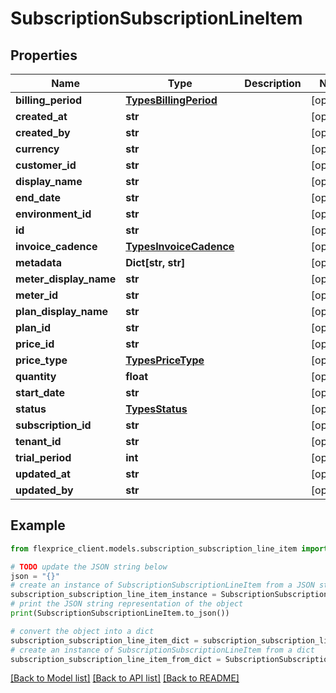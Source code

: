 # SubscriptionSubscriptionLineItem


## Properties

Name | Type | Description | Notes
------------ | ------------- | ------------- | -------------
**billing_period** | [**TypesBillingPeriod**](TypesBillingPeriod.md) |  | [optional] 
**created_at** | **str** |  | [optional] 
**created_by** | **str** |  | [optional] 
**currency** | **str** |  | [optional] 
**customer_id** | **str** |  | [optional] 
**display_name** | **str** |  | [optional] 
**end_date** | **str** |  | [optional] 
**environment_id** | **str** |  | [optional] 
**id** | **str** |  | [optional] 
**invoice_cadence** | [**TypesInvoiceCadence**](TypesInvoiceCadence.md) |  | [optional] 
**metadata** | **Dict[str, str]** |  | [optional] 
**meter_display_name** | **str** |  | [optional] 
**meter_id** | **str** |  | [optional] 
**plan_display_name** | **str** |  | [optional] 
**plan_id** | **str** |  | [optional] 
**price_id** | **str** |  | [optional] 
**price_type** | [**TypesPriceType**](TypesPriceType.md) |  | [optional] 
**quantity** | **float** |  | [optional] 
**start_date** | **str** |  | [optional] 
**status** | [**TypesStatus**](TypesStatus.md) |  | [optional] 
**subscription_id** | **str** |  | [optional] 
**tenant_id** | **str** |  | [optional] 
**trial_period** | **int** |  | [optional] 
**updated_at** | **str** |  | [optional] 
**updated_by** | **str** |  | [optional] 

## Example

```python
from flexprice_client.models.subscription_subscription_line_item import SubscriptionSubscriptionLineItem

# TODO update the JSON string below
json = "{}"
# create an instance of SubscriptionSubscriptionLineItem from a JSON string
subscription_subscription_line_item_instance = SubscriptionSubscriptionLineItem.from_json(json)
# print the JSON string representation of the object
print(SubscriptionSubscriptionLineItem.to_json())

# convert the object into a dict
subscription_subscription_line_item_dict = subscription_subscription_line_item_instance.to_dict()
# create an instance of SubscriptionSubscriptionLineItem from a dict
subscription_subscription_line_item_from_dict = SubscriptionSubscriptionLineItem.from_dict(subscription_subscription_line_item_dict)
```
[[Back to Model list]](../README.md#documentation-for-models) [[Back to API list]](../README.md#documentation-for-api-endpoints) [[Back to README]](../README.md)



